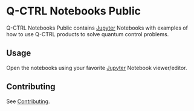# Q-CTRL Notebooks Public

Q-CTRL Notebooks Public contains [Jupyter](https://jupyter.org/) Notebooks with examples of how to use Q-CTRL products to solve quantum control problems.

## Usage

Open the notebooks using your favorite [Jupyter](https://jupyter.org/) Notebook viewer/editor.

## Contributing

See [Contributing](https://code.q-ctrl.com/contributing).
